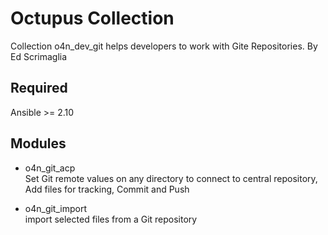 # Octupus Collection

Collection o4n_dev_git helps developers to work with Gite Repositories.
By Ed Scrimaglia

## Required

Ansible >= 2.10  

## Modules

- o4n_git_acp  
  Set Git remote values on any directory to connect to central repository, Add files for tracking, Commit and Push  

- o4n_git_import  
  import selected files from a Git repository  
